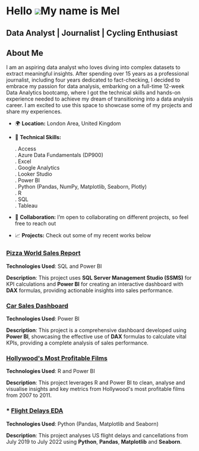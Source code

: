 Hello ![](https://user-images.githubusercontent.com/18350557/176309783-0785949b-9127-417c-8b55-ab5a4333674e.gif)My name is Mel
===========================================================================================================================

Data Analyst | Journalist | Cycling Enthusiast 
----------------------------------------------

## About Me  

I am an aspiring data analyst who loves diving into complex datasets to extract meaningful insights. After spending over 15 years as a professional journalist, including four years dedicated to fact-checking, I decided to embrace my passion for data analysis, embarking on a full-time 12-week Data Analytics bootcamp, where I got the technical skills and hands-on experience needed to achieve my dream of transitioning into a data analysis career. I am excited to use this space to showcase some of my projects and share my experiences.

* 🌍 **Location:** London Area, United Kingdom

* 🧠 **Technical Skills:**
  
  . Access  
  . Azure Data Fundamentals (DP900)  
  . Excel  
  . Google Analytics  
  . Looker Studio  
  . Power BI  
  . Python (Pandas, NumPy, Matplotlib, Seaborn, Plotly)  
  . R  
  . SQL  
  . Tableau  

* 🤝 **Collaboration:** I’m open to collaborating on different projects, so feel free to reach out

* 📈 **Projects:** Check out some of my recent works below

###  [**Pizza World Sales Report**](https://github.com/datamachia/pizzaworld) 

**Technologies Used**: SQL and Power BI

**Description**: This project uses **SQL Server Management Studio (SSMS)** for KPI calculations and **Power BI** for creating an interactive dashboard with **DAX** formulas, providing actionable insights into sales performance. 

### [**Car Sales Dashboard**](https://github.com/datamachia/carsalesdashboard)

**Technologies Used**: Power BI

**Description**: This project is a comprehensive dashboard developed using **Power BI**, showcasing the effective use of **DAX** formulas to calculate vital KPIs, providing a complete analysis of sales performance. 

### [**Hollywood's Most Profitable Films**](https://github.com/datamachia/mostprofitablefilms)

**Technologies Used**: R and Power BI

**Description**: This project leverages R and Power BI to clean, analyse and visualise insights and key metrics from Hollywood's most profitable films from 2007 to 2011. 

### * [**Flight Delays EDA**](https://github.com/datamachia/flightdelayseda)

**Technologies Used**: Python (Pandas, Matplotlib and Seaborn)

**Description**: This project analyses US flight delays and cancellations from July 2019 to July 2022 using **Python**, **Pandas**, **Matplotlib** and **Seaborn**. 
